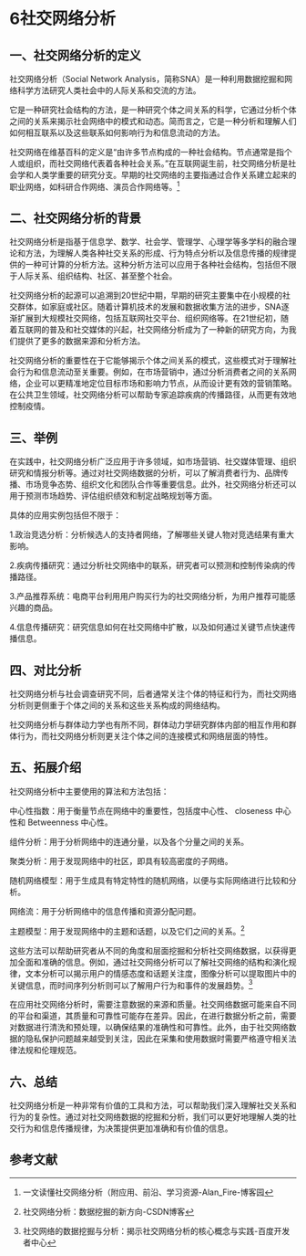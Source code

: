 # 6社交网络分析


## 一、社交网络分析的定义
社交网络分析（Social Network Analysis，简称SNA）是一种利用数据挖掘和网络科学方法研究人类社会中的人际关系和交流的方法。

它是一种研究社会结构的方法，是一种研究个体之间关系的科学，它通过分析个体之间的关系来揭示社会网络中的模式和动态。简而言之，它是一种分析和理解人们如何相互联系以及这些联系如何影响行为和信息流动的方法。

社交网络在维基百科的定义是“由许多节点构成的一种社会结构。节点通常是指个人或组织，而社交网络代表着各种社会关系。”在互联网诞生前，社交网络分析是社会学和人类学重要的研究分支。早期的社交网络的主要指通过合作关系建立起来的职业网络，如科研合作网络、演员合作网络等。[^1]

## 二、社交网络分析的背景
社交网络分析是指基于信息学、数学、社会学、管理学、心理学等多学科的融合理论和方法，为理解人类各种社交关系的形成、行为特点分析以及信息传播的规律提供的一种可计算的分析方法。这种分析方法可以应用于各种社会结构，包括但不限于人际关系、组织结构、社区、甚至整个社会。

社交网络分析的起源可以追溯到20世纪中期，早期的研究主要集中在小规模的社交群体，如家庭或社区。随着计算机技术的发展和数据收集方法的进步，SNA逐渐扩展到大规模社交网络，包括互联网社交平台、组织网络等。在21世纪初，随着互联网的普及和社交媒体的兴起，社交网络分析成为了一种新的研究方向，为我们提供了更多的数据来源和分析方法。

社交网络分析的重要性在于它能够揭示个体之间关系的模式，这些模式对于理解社会行为和信息流动至关重要。例如，在市场营销中，通过分析消费者之间的关系网络，企业可以更精准地定位目标市场和影响力节点，从而设计更有效的营销策略。在公共卫生领域，社交网络分析可以帮助专家追踪疾病的传播路径，从而更有效地控制疫情。

## 三、举例
在实践中，社交网络分析广泛应用于许多领域，如市场营销、社交媒体管理、组织研究和情报分析等。通过对社交网络数据的分析，可以了解消费者行为、品牌传播、市场竞争态势、组织文化和团队合作等重要信息。此外，社交网络分析还可以用于预测市场趋势、评估组织绩效和制定战略规划等方面。

具体的应用实例包括但不限于：

1.政治竞选分析：分析候选人的支持者网络，了解哪些关键人物对竞选结果有重大影响。

2.疾病传播研究：通过分析社交网络中的联系，研究者可以预测和控制传染病的传播路径。

3.产品推荐系统：电商平台利用用户购买行为的社交网络分析，为用户推荐可能感兴趣的商品。

4.信息传播研究：研究信息如何在社交网络中扩散，以及如何通过关键节点快速传播信息。

## 四、对比分析
社交网络分析与社会调查研究不同，后者通常关注个体的特征和行为，而社交网络分析则更侧重于个体之间的关系和这些关系构成的网络结构。

社交网络分析与群体动力学也有所不同，群体动力学研究群体内部的相互作用和群体行为，而社交网络分析则更关注个体之间的连接模式和网络层面的特性。

## 五、拓展介绍
社交网络分析中主要使用的算法和方法包括：

中心性指数：用于衡量节点在网络中的重要性，包括度中心性、 closeness 中心性和 Betweenness 中心性。

组件分析：用于分析网络中的连通分量，以及各个分量之间的关系。

聚类分析：用于发现网络中的社区，即具有较高密度的子网络。

随机网络模型：用于生成具有特定特性的随机网络，以便与实际网络进行比较和分析。

网络流：用于分析网络中的信息传播和资源分配问题。

主题模型：用于发现网络中的主题和话题，以及它们之间的关系。[^2]

这些方法可以帮助研究者从不同的角度和层面挖掘和分析社交网络数据，以获得更加全面和准确的信息。例如，通过社交网络分析可以了解社交网络的结构和演化规律，文本分析可以揭示用户的情感态度和话题关注度，图像分析可以提取图片中的关键信息，而时间序列分析则可以了解用户行为和事件的发展趋势。[^3]

在应用社交网络分析时，需要注意数据的来源和质量。社交网络数据可能来自不同的平台和渠道，其质量和可靠性可能存在差异。因此，在进行数据分析之前，需要对数据进行清洗和预处理，以确保结果的准确性和可靠性。此外，由于社交网络数据的隐私保护问题越来越受到关注，因此在采集和使用数据时需要严格遵守相关法律法规和伦理规范。

## 六、总结
社交网络分析是一种非常有价值的工具和方法，可以帮助我们深入理解社交关系和行为的复杂性。通过对社交网络数据的挖掘和分析，我们可以更好地理解人类的社交行为和信息传播规律，为决策提供更加准确和有价值的信息。

## 参考文献
[^1]:一文读懂社交网络分析（附应用、前沿、学习资源-Alan_Fire-博客园
[^2]:社交网络分析：数据挖掘的新方向-CSDN博客
[^3]:社交网络的数据挖掘与分析：揭示社交网络分析的核心概念与实践-百度开发者中心
